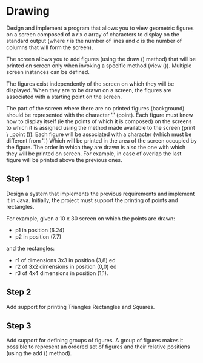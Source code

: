 # Drawing

Design and implement a program that allows you to view geometric figures on a screen composed of a _r_ x c array of characters to display on the standard output (where _r_ is the number of lines and _c_ is the number of columns that will form the screen).

The screen allows you to add figures (using the draw () method) that will be printed on screen only when invoking a specific method (view ()). Multiple screen instances can be defined.

The figures exist independently of the screen on which they will be displayed. When they are to be drawn on a screen, the figures are associated with a starting point on the screen.

The part of the screen where there are no printed figures (background) should be represented with the character '.' (point). Each figure must know how to display itself (ie the points of which it is composed) on the screens to which it is assigned using the method made available to the screen (print \ _point ()). Each figure will be associated with a character (which must be different from '.') Which will be printed in the area of ​​the screen occupied by the figure. The order in which they are drawn is also the one with which they will be printed on screen. For example, in case of overlap the last figure will be printed above the previous ones.

## Step 1

Design a system that implements the previous requirements and implement it in Java. Initially, the project must support the printing of points and rectangles.

For example, given a 10 x 30 screen on which the points are drawn:

- p1 in position (6.24)
- p2 in position (7.7)

and the rectangles:

- r1 of dimensions 3x3 in position (3,8) ed
- r2 of 3x2 dimensions in position (0,0) ed
- r3 of 4x4 dimensions in position (1,1).

## Step 2

Add support for printing Triangles Rectangles and Squares.

## Step 3

Add support for defining groups of figures. A group of figures makes it possible to represent an ordered set of figures and their relative positions (using the add () method).